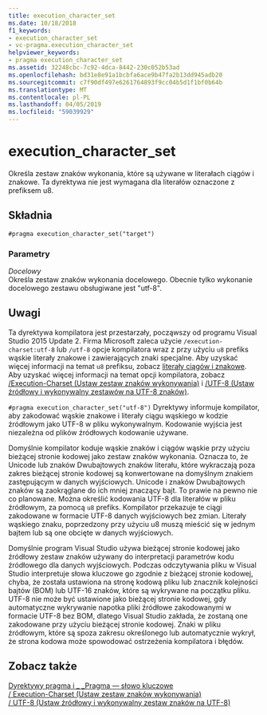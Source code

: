 ```yaml
---
title: execution_character_set
ms.date: 10/18/2018
f1_keywords:
- execution_character_set
- vc-pragma.execution_character_set
helpviewer_keywords:
- pragma execution_character_set
ms.assetid: 32248cbc-7c92-4dca-8442-230c052b53ad
ms.openlocfilehash: bd31e8e91a1bcbfa6ace9b47fa2b13dd945adb20
ms.sourcegitcommit: c7f90df497e6261764893f9cc04b5d1f1bf0b64b
ms.translationtype: MT
ms.contentlocale: pl-PL
ms.lasthandoff: 04/05/2019
ms.locfileid: "59039929"
---
```

# <a name="executioncharacterset"></a>execution_character_set

Określa zestaw znaków wykonania, które są używane w literałach ciągów i znakowe. Ta dyrektywa nie jest wymagana dla literałów oznaczone z prefiksem u8.

## <a name="syntax"></a>Składnia

```
#pragma execution_character_set("target")
```

### <a name="parameters"></a>Parametry

*Docelowy*<br/>
Określa zestaw znaków wykonania docelowego. Obecnie tylko wykonanie docelowego zestawu obsługiwane jest "utf-8".

## <a name="remarks"></a>Uwagi

Ta dyrektywa kompilatora jest przestarzały, począwszy od programu Visual Studio 2015 Update 2. Firma Microsoft zaleca użycie `/execution-charset:utf-8` lub `/utf-8` opcje kompilatora wraz z przy użyciu `u8` prefiks wąskie literały znakowe i zawierających znaki specjalne. Aby uzyskać więcej informacji na temat `u8` prefiksu, zobacz [literały ciągów i znakowe](../cpp/string-and-character-literals-cpp.md). Aby uzyskać więcej informacji na temat opcji kompilatora, zobacz [/Execution-Charset (Ustaw zestaw znaków wykonywania)](../build/reference/execution-charset-set-execution-character-set.md) i [/UTF-8 (Ustaw źródłowy i wykonywalny zestawów na UTF-8 znaków)](../build/reference/utf-8-set-source-and-executable-character-sets-to-utf-8.md).

`#pragma execution_character_set("utf-8")` Dyrektywy informuje kompilator, aby zakodować wąskie znakowe i literały ciągu wąskiego w kodzie źródłowym jako UTF-8 w pliku wykonywalnym. Kodowanie wyjścia jest niezależna od plików źródłowych kodowanie używane.

Domyślnie kompilator koduje wąskie znaków i ciągów wąskie przy użyciu bieżącej stronie kodowej jako zestaw znaków wykonania. Oznacza to, że Unicode lub znaków Dwubajtowych znaków literału, które wykraczają poza zakres bieżącej stronie kodowej są konwertowane na domyślnym znakiem zastępującym w danych wyjściowych. Unicode i znaków Dwubajtowych znaków są zaokrąglane do ich mniej znaczący bajt. To prawie na pewno nie co planowane. Można określić kodowania UTF-8 dla literałów w pliku źródłowym, za pomocą `u8` prefiks. Kompilator przekazuje te ciągi zakodowane w formacie UTF-8 danych wyjściowych bez zmian. Literały wąskiego znaku, poprzedzony przy użyciu u8 muszą mieścić się w jednym bajtem lub są one obcięte w danych wyjściowych.

Domyślnie program Visual Studio używa bieżącej stronie kodowej jako źródłowy zestaw znaków używany do interpretacji parametrów kodu źródłowego dla danych wyjściowych. Podczas odczytywania pliku w Visual Studio interpretuje słowa kluczowe go zgodnie z bieżącej stronie kodowej, chyba, że została ustawiona na stronę kodową pliku lub znacznik kolejności bajtów (BOM) lub UTF-16 znaków, które są wykrywane na początku pliku. UTF-8 nie może być ustawione jako bieżącej stronie kodowej, gdy automatyczne wykrywanie napotka pliki źródłowe zakodowanymi w formacie UTF-8 bez BOM, dlatego Visual Studio zakłada, że zostaną one zakodowane przy użyciu bieżącej stronie kodowej. Znaki w pliku źródłowym, które są spoza zakresu określonego lub automatycznie wykrył, że strona kodowa może spowodować ostrzeżenia kompilatora i błędów.

## <a name="see-also"></a>Zobacz także

[Dyrektywy pragma i \_ \_Pragma — słowo kluczowe](../preprocessor/pragma-directives-and-the-pragma-keyword.md)<br/>
[/ Execution-Charset (Ustaw zestaw znaków wykonywania)](../build/reference/execution-charset-set-execution-character-set.md)<br/>
[/ UTF-8 (Ustaw źródłowy i wykonywalny zestaw znaków na UTF-8)](../build/reference/utf-8-set-source-and-executable-character-sets-to-utf-8.md)